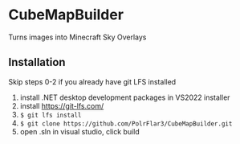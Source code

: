 # CubeMapBuilder
Turns images into Minecraft Sky Overlays

## Installation
Skip steps 0-2 if you already have git LFS installed <br />

1) install .NET desktop development packages in VS2022 installer
2) install https://git-lfs.com/
3) `$ git lfs install`
4) `$ git clone https://github.com/PolrFlar3/CubeMapBuilder.git`
5) open .sln in visual studio, click build